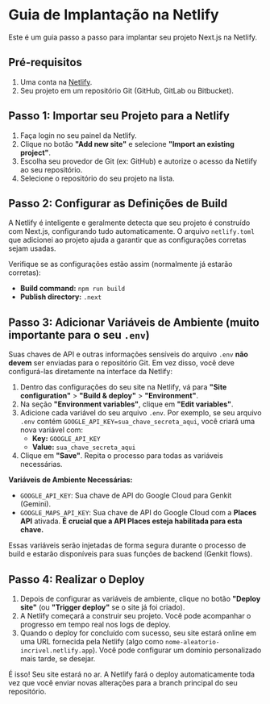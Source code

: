 # Guia de Implantação na Netlify

Este é um guia passo a passo para implantar seu projeto Next.js na Netlify.

## Pré-requisitos

1.  Uma conta na [Netlify](https://www.netlify.com/).
2.  Seu projeto em um repositório Git (GitHub, GitLab ou Bitbucket).

## Passo 1: Importar seu Projeto para a Netlify

1.  Faça login no seu painel da Netlify.
2.  Clique no botão **"Add new site"** e selecione **"Import an existing project"**.
3.  Escolha seu provedor de Git (ex: GitHub) e autorize o acesso da Netlify ao seu repositório.
4.  Selecione o repositório do seu projeto na lista.

## Passo 2: Configurar as Definições de Build

A Netlify é inteligente e geralmente detecta que seu projeto é construído com Next.js, configurando tudo automaticamente. O arquivo `netlify.toml` que adicionei ao projeto ajuda a garantir que as configurações corretas sejam usadas.

Verifique se as configurações estão assim (normalmente já estarão corretas):

-   **Build command:** `npm run build`
-   **Publish directory:** `.next`

## Passo 3: Adicionar Variáveis de Ambiente (muito importante para o seu `.env`)

Suas chaves de API e outras informações sensíveis do arquivo `.env` **não devem** ser enviadas para o repositório Git. Em vez disso, você deve configurá-las diretamente na interface da Netlify:

1.  Dentro das configurações do seu site na Netlify, vá para **"Site configuration"** > **"Build & deploy"** > **"Environment"**.
2.  Na seção **"Environment variables"**, clique em **"Edit variables"**.
3.  Adicione cada variável do seu arquivo `.env`. Por exemplo, se seu arquivo `.env` contém `GOOGLE_API_KEY=sua_chave_secreta_aqui`, você criará uma nova variável com:
    -   **Key:** `GOOGLE_API_KEY`
    -   **Value:** `sua_chave_secreta_aqui`
4.  Clique em **"Save"**. Repita o processo para todas as variáveis necessárias.

**Variáveis de Ambiente Necessárias:**
-   `GOOGLE_API_KEY`: Sua chave de API do Google Cloud para Genkit (Gemini).
-   `GOOGLE_MAPS_API_KEY`: Sua chave de API do Google Cloud com a **Places API** ativada. **É crucial que a API Places esteja habilitada para esta chave.**

Essas variáveis serão injetadas de forma segura durante o processo de build e estarão disponíveis para suas funções de backend (Genkit flows).

## Passo 4: Realizar o Deploy

1.  Depois de configurar as variáveis de ambiente, clique no botão **"Deploy site"** (ou **"Trigger deploy"** se o site já foi criado).
2.  A Netlify começará a construir seu projeto. Você pode acompanhar o progresso em tempo real nos logs de deploy.
3.  Quando o deploy for concluído com sucesso, seu site estará online em uma URL fornecida pela Netlify (algo como `nome-aleatorio-incrivel.netlify.app`). Você pode configurar um domínio personalizado mais tarde, se desejar.

É isso! Seu site estará no ar. A Netlify fará o deploy automaticamente toda vez que você enviar novas alterações para a branch principal do seu repositório.
